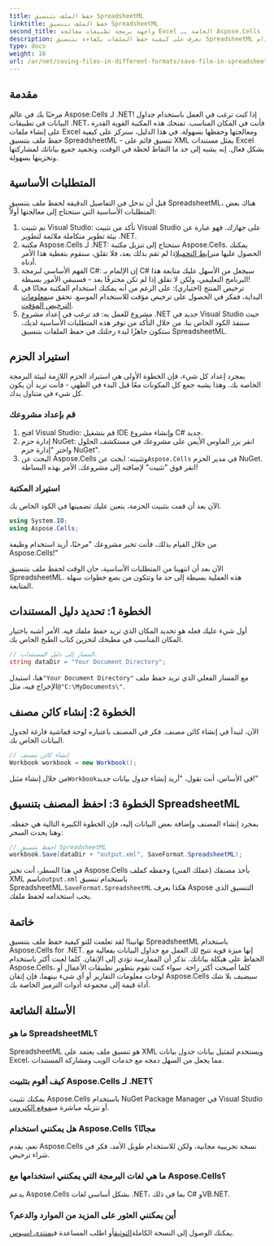 ```yaml
---
title: حفظ الملف بتنسيق SpreadsheetML
linktitle: حفظ الملف بتنسيق SpreadsheetML
second_title: واجهة برمجة تطبيقات معالجة Excel الخاصة بـ Aspose.Cells .NET
description: تعرف على كيفية حفظ الملفات بكفاءة بتنسيق SpreadsheetML باستخدام Aspose.Cells for .NET من خلال هذا الدليل الكامل خطوة بخطوة.
type: docs
weight: 16
url: /ar/net/saving-files-in-different-formats/save-file-in-spreadsheetml-format/
---
```

## مقدمة
مرحبًا بك في عالم Aspose.Cells لـ .NET! إذا كنت ترغب في العمل باستخدام جداول البيانات في تطبيقات .NET، فأنت في المكان المناسب. تمنحك هذه المكتبة القوية القدرة على إنشاء ملفات Excel ومعالجتها وحفظها بسهولة. في هذا الدليل، سنركز على كيفية حفظ ملف بتنسيق SpreadsheetML - تنسيق قائم على XML يمثل مستندات Excel بشكل فعال. إنه يشبه إلى حد ما التقاط لحظة في الوقت، وتجميد جميع بياناتك لمشاركتها وتخزينها بسهولة. 
## المتطلبات الأساسية
قبل أن ندخل في التفاصيل الدقيقة لحفظ ملف بتنسيق SpreadsheetML، هناك بعض المتطلبات الأساسية التي ستحتاج إلى معالجتها أولاً:
1. تم تثبيت Visual Studio: تأكد من تثبيت Visual Studio على جهازك. فهو عبارة عن بيئة تطوير متكاملة ملائمة لتطوير .NET.
2.  مكتبة Aspose.Cells لـ .NET: ستحتاج إلى تنزيل مكتبة Aspose.Cells. يمكنك الحصول عليها من[رابط التحميل](https://releases.aspose.com/cells/net/)إذا لم تقم بذلك بعد، فلا تقلق، سنقوم بتغطية هذا الأمر أدناه.
3. الفهم الأساسي لبرمجة C#: إن الإلمام بـ C# سيجعل من الأسهل عليك متابعة هذا البرنامج التعليمي، ولكن لا تقلق إذا لم تكن محترفًا بعد - فسنبقي الأمور بسيطة!
4.  ترخيص المنتج (اختياري): على الرغم من أنه يمكنك استخدام المكتبة مجانًا في البداية، ففكر في الحصول على ترخيص مؤقت للاستخدام الموسع. تحقق من[معلومات الترخيص المؤقت](https://purchase.aspose.com/temporary-license/).
5. مشروع للعمل به: قد ترغب في إعداد مشروع .NET جديد في Visual Studio حيث سننفذ الكود الخاص بنا.
من خلال التأكد من توفر هذه المتطلبات الأساسية لديك، ستكون جاهزًا لبدء رحلتك في حفظ الملفات بتنسيق SpreadsheetML.
## استيراد الحزم
بمجرد إعداد كل شيء، فإن الخطوة الأولى هي استيراد الحزم اللازمة لبيئة البرمجة الخاصة بك. وهذا يشبه جمع كل المكونات معًا قبل البدء في الطهي - فأنت تريد أن يكون كل شيء في متناول يدك. 
### قم بإعداد مشروعك
1. افتح Visual Studio: قم بتشغيل IDE وإنشاء مشروع C# جديد.
2. إدارة حزم NuGet: انقر بزر الماوس الأيمن على مشروعك في مستكشف الحلول واختر "إدارة حزم NuGet".
3.  البحث عن Aspose.Cells وتثبيته: ابحث عن`Aspose.Cells` في مدير الحزم NuGet. انقر فوق "تثبيت" لإضافته إلى مشروعك. الأمر بهذه البساطة!
### استيراد المكتبة
الآن بعد أن قمت بتثبيت الحزمة، يتعين عليك تضمينها في الكود الخاص بك.
```csharp
using System.IO;
using Aspose.Cells;
```
من خلال القيام بذلك، فأنت تخبر مشروعك "مرحبًا، أريد استخدام وظيفة Aspose.Cells!" 

الآن بعد أن انتهينا من المتطلبات الأساسية، حان الوقت لحفظ ملف بتنسيق SpreadsheetML. هذه العملية بسيطة إلى حد ما وتتكون من بضع خطوات سهلة المتابعة. 
## الخطوة 1: تحديد دليل المستندات
أول شيء عليك فعله هو تحديد المكان الذي تريد حفظ ملفك فيه. الأمر أشبه باختيار المكان المناسب في مطبخك لتخزين كتاب الطبخ الخاص بك.
```csharp
// المسار إلى دليل المستندات.
string dataDir = "Your Document Directory";
```
 هنا، استبدل`"Your Document Directory"` مع المسار الفعلي الذي تريد حفظ ملف الإخراج فيه، مثل`@"C:\MyDocuments\"`.
## الخطوة 2: إنشاء كائن مصنف
الآن، لنبدأ في إنشاء كائن مصنف. فكر في المصنف باعتباره لوحة قماشية فارغة لجدول البيانات الخاص بك. 
```csharp
// إنشاء كائن مصنف
Workbook workbook = new Workbook();
```
 من خلال إنشاء مثيل`Workbook`في الأساس، أنت تقول، "أريد إنشاء جدول بيانات جديد!"
## الخطوة 3: احفظ المصنف بتنسيق SpreadsheetML
بمجرد إنشاء المصنف وإضافة بعض البيانات إليه، فإن الخطوة الكبيرة التالية هي حفظه. وهنا يحدث السحر:
```csharp
// احفظ بتنسيق SpreadsheetML
workbook.Save(dataDir + "output.xml", SaveFormat.SpreadsheetML);
```
 في هذا السطر، أنت تخبر Aspose.Cells بأخذ مصنفك (عملك الفني) وحفظه كملف XML باسم`output.xml` باستخدام تنسيق SpreadsheetML.`SaveFormat.SpreadsheetML` هكذا يعرف Aspose التنسيق الذي يجب استخدامه لحفظ ملفك.
## خاتمة
تهانينا! لقد تعلمت للتو كيفية حفظ ملف بتنسيق SpreadsheetML باستخدام Aspose.Cells for .NET. إنها ميزة قوية تتيح لك العمل مع جداول البيانات بفعالية مع الحفاظ على هيكلة بياناتك. تذكر أن الممارسة تؤدي إلى الإتقان. كلما لعبت أكثر باستخدام Aspose.Cells، كلما أصبحت أكثر راحة.
سواء كنت تقوم بتطوير تطبيقات الأعمال أو لوحات معلومات التقارير أو أي شيء بينهما، فإن إتقان Aspose.Cells سيضيف بلا شك أداة قيمة إلى مجموعة أدوات الترميز الخاصة بك.
## الأسئلة الشائعة
### ما هو SpreadsheetML؟
SpreadsheetML هو تنسيق ملف يعتمد على XML ويستخدم لتمثيل بيانات جدول بيانات Excel، مما يجعل من السهل دمجه مع خدمات الويب ومشاركة المستندات.
### كيف أقوم بتثبيت Aspose.Cells لـ .NET؟
 يمكنك تثبيت Aspose.Cells باستخدام NuGet Package Manager في Visual Studio أو تنزيله مباشرة من[موقع إلكتروني](https://releases.aspose.com/cells/net/).
### هل يمكنني استخدام Aspose.Cells مجانًا؟
نعم، يقدم Aspose.Cells نسخة تجريبية مجانية، ولكن للاستخدام طويل الأمد، فكر في شراء ترخيص.
### ما هي لغات البرمجة التي يمكنني استخدامها مع Aspose.Cells؟
يدعم Aspose.Cells بشكل أساسي لغات .NET، بما في ذلك C# وVB.NET.
### أين يمكنني العثور على المزيد من الموارد والدعم؟
 يمكنك الوصول إلى النسخة الكاملة[التوثيق](https://reference.aspose.com/cells/net/)أو اطلب المساعدة في[منتدى اسبوس](https://forum.aspose.com/c/cells/9).